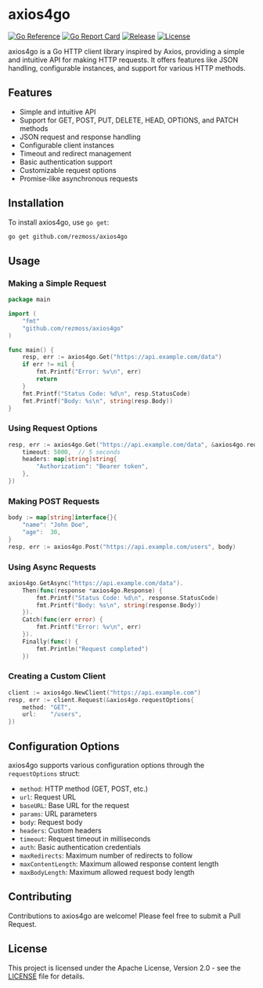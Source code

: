 # axios4go

[![Go Reference](https://pkg.go.dev/badge/github.com/rezmoss/axios4go.svg)](https://pkg.go.dev/github.com/rezmoss/axios4go)
[![Go Report Card](https://goreportcard.com/badge/github.com/rezmoss/axios4go)](https://goreportcard.com/report/github.com/rezmoss/axios4go)
[![Release](https://img.shields.io/github/v/release/rezmoss/axios4go.svg?style=flat-square)](https://github.com/rezmoss/axios4go/releases)
[![License](https://img.shields.io/badge/License-Apache%202.0-blue.svg)](https://opensource.org/licenses/Apache-2.0)

axios4go is a Go HTTP client library inspired by Axios, providing a simple and intuitive API for making HTTP requests. It offers features like JSON handling, configurable instances, and support for various HTTP methods.

## Features

- Simple and intuitive API
- Support for GET, POST, PUT, DELETE, HEAD, OPTIONS, and PATCH methods
- JSON request and response handling
- Configurable client instances
- Timeout and redirect management
- Basic authentication support
- Customizable request options
- Promise-like asynchronous requests

## Installation

To install axios4go, use `go get`:

```bash
go get github.com/rezmoss/axios4go
```

## Usage

### Making a Simple Request

```go
package main

import (
    "fmt"
    "github.com/rezmoss/axios4go"
)

func main() {
    resp, err := axios4go.Get("https://api.example.com/data")
    if err != nil {
        fmt.Printf("Error: %v\n", err)
        return
    }
    fmt.Printf("Status Code: %d\n", resp.StatusCode)
    fmt.Printf("Body: %s\n", string(resp.Body))
}
```

### Using Request Options

```go
resp, err := axios4go.Get("https://api.example.com/data", &axios4go.requestOptions{
    timeout: 5000,  // 5 seconds
    headers: map[string]string{
        "Authorization": "Bearer token",
    },
})
```

### Making POST Requests

```go
body := map[string]interface{}{
    "name": "John Doe",
    "age":  30,
}
resp, err := axios4go.Post("https://api.example.com/users", body)
```

### Using Async Requests

```go
axios4go.GetAsync("https://api.example.com/data").
    Then(func(response *axios4go.Response) {
        fmt.Printf("Status Code: %d\n", response.StatusCode)
        fmt.Printf("Body: %s\n", string(response.Body))
    }).
    Catch(func(err error) {
        fmt.Printf("Error: %v\n", err)
    }).
    Finally(func() {
        fmt.Println("Request completed")
    })
```

### Creating a Custom Client

```go
client := axios4go.NewClient("https://api.example.com")
resp, err := client.Request(&axios4go.requestOptions{
    method: "GET",
    url:    "/users",
})
```

## Configuration Options

axios4go supports various configuration options through the `requestOptions` struct:

- `method`: HTTP method (GET, POST, etc.)
- `url`: Request URL
- `baseURL`: Base URL for the request
- `params`: URL parameters
- `body`: Request body
- `headers`: Custom headers
- `timeout`: Request timeout in milliseconds
- `auth`: Basic authentication credentials
- `maxRedirects`: Maximum number of redirects to follow
- `maxContentLength`: Maximum allowed response content length
- `maxBodyLength`: Maximum allowed request body length

## Contributing

Contributions to axios4go are welcome! Please feel free to submit a Pull Request.

## License

This project is licensed under the Apache License, Version 2.0 - see the [LICENSE](LICENSE) file for details.